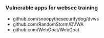 ### Vulnerable apps for websec training

- github.com/snoopythesecuritydog/dvws
- github.com/RandomStorm/DVWA
- github.com/WebGoat/WebGoat
